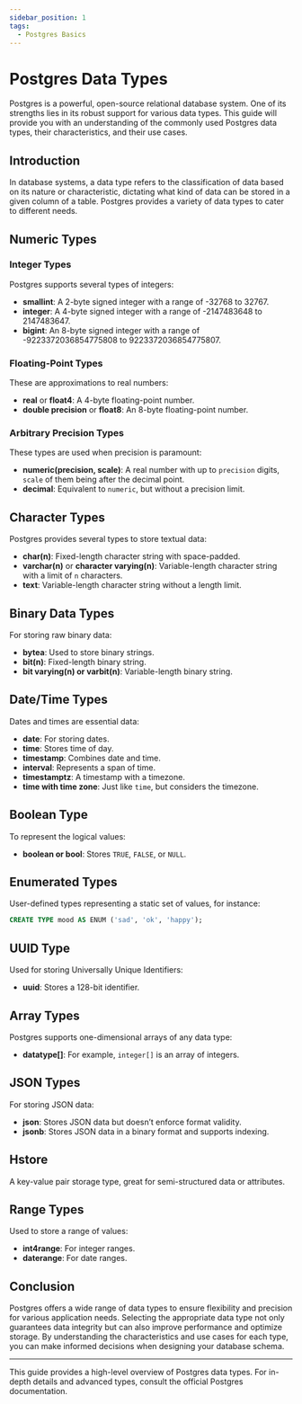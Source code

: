 ```yaml
---
sidebar_position: 1
tags:
  - Postgres Basics
---
```


# Postgres Data Types

Postgres is a powerful, open-source relational database system. One of its strengths lies in its robust support for various data types. This guide will provide you with an understanding of the commonly used Postgres data types, their characteristics, and their use cases.

## Introduction

In database systems, a data type refers to the classification of data based on its nature or characteristic, dictating what kind of data can be stored in a given column of a table. Postgres provides a variety of data types to cater to different needs.

## Numeric Types

### Integer Types

Postgres supports several types of integers:

- **smallint**: A 2-byte signed integer with a range of -32768 to 32767.
- **integer**: A 4-byte signed integer with a range of -2147483648 to 2147483647.
- **bigint**: An 8-byte signed integer with a range of -9223372036854775808 to 9223372036854775807.

### Floating-Point Types

These are approximations to real numbers:

- **real** or **float4**: A 4-byte floating-point number.
- **double precision** or **float8**: An 8-byte floating-point number.

### Arbitrary Precision Types

These types are used when precision is paramount:

- **numeric(precision, scale)**: A real number with up to `precision` digits, `scale` of them being after the decimal point.
- **decimal**: Equivalent to `numeric`, but without a precision limit.

## Character Types

Postgres provides several types to store textual data:

- **char(n)**: Fixed-length character string with space-padded.
- **varchar(n)** or **character varying(n)**: Variable-length character string with a limit of `n` characters.
- **text**: Variable-length character string without a length limit.

## Binary Data Types

For storing raw binary data:

- **bytea**: Used to store binary strings.
- **bit(n)**: Fixed-length binary string.
- **bit varying(n) or varbit(n)**: Variable-length binary string.

## Date/Time Types

Dates and times are essential data:

- **date**: For storing dates.
- **time**: Stores time of day.
- **timestamp**: Combines date and time.
- **interval**: Represents a span of time.
- **timestamptz**: A timestamp with a timezone.
- **time with time zone**: Just like `time`, but considers the timezone.

## Boolean Type

To represent the logical values:

- **boolean or bool**: Stores `TRUE`, `FALSE`, or `NULL`.

## Enumerated Types

User-defined types representing a static set of values, for instance:

```sql
CREATE TYPE mood AS ENUM ('sad', 'ok', 'happy');
```

## UUID Type

Used for storing Universally Unique Identifiers:

- **uuid**: Stores a 128-bit identifier.

## Array Types

Postgres supports one-dimensional arrays of any data type:

- **datatype[]**: For example, `integer[]` is an array of integers.

## JSON Types

For storing JSON data:

- **json**: Stores JSON data but doesn’t enforce format validity.
- **jsonb**: Stores JSON data in a binary format and supports indexing.

## Hstore

A key-value pair storage type, great for semi-structured data or attributes.

## Range Types

Used to store a range of values:

- **int4range**: For integer ranges.
- **daterange**: For date ranges.

## Conclusion

Postgres offers a wide range of data types to ensure flexibility and precision for various application needs. Selecting the appropriate data type not only guarantees data integrity but can also improve performance and optimize storage. By understanding the characteristics and use cases for each type, you can make informed decisions when designing your database schema.

---

This guide provides a high-level overview of Postgres data types. For in-depth details and advanced types, consult the official Postgres documentation.